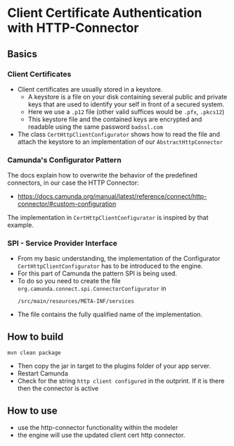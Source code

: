 # Client Certificate Authentication with HTTP-Connector
## Basics
### Client Certificates
- Client certificates are usually stored in a keystore.
  - A keystore is a file on your disk containing several public and private keys that are used to identify your self in front of a secured system.
  - Here we use a `.p12` file (other valid suffices would be `.pfx`, `.pkcs12`)
  - This keystore file and the contained keys are encrypted and readable using the same password `badssl.com`
- The class `CertHttpClientConfigurator` shows how to read the file and attach the keystore to an implementation of our `AbstractHttpConnector`
### Camunda's Configurator Pattern
The docs explain how to overwrite the behavior of the predefined connectors, in our case the HTTP Connector:

- https://docs.camunda.org/manual/latest/reference/connect/http-connector/#custom-configuration

The implementation in `CertHttpClientConfigurator` is inspired by that example.

### SPI - Service Provider Interface
- From my basic understanding, the implementation of the Configurator `CertHttpClientConfigurator` has to be introduced to the engine.
- For this part of Camunda the pattern SPI is being used.
- To do so you need to create the file `org.camunda.connect.spi.ConnectorConfigurator` in
    ``` 
    /src/main/resources/META-INF/services
    ```
- The file contains the fully qualified name of the implementation.

## How to build
```
mvn clean package
```

- Then copy the jar in target to the plugins folder of your app server.
- Restart Camunda
- Check for the string `http client configured` in the outprint. If it is there then the connector is active

## How to use
- use the http-connector functionality within the modeler
- the engine will use the updated client cert http connector.